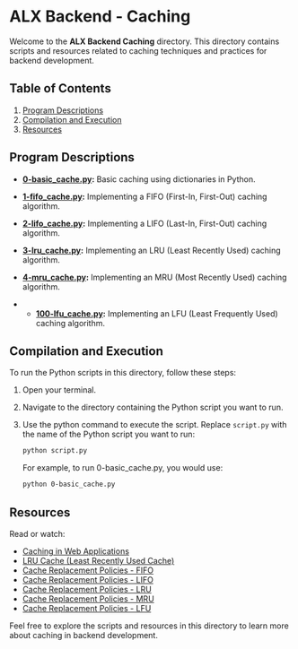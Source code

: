 # ALX Backend - Caching

Welcome to the **ALX Backend Caching** directory. This directory contains scripts and resources related to caching techniques and practices for backend development.

## Table of Contents

1. [Program Descriptions](#program-descriptions)
2. [Compilation and Execution](#compilation-and-execution)
3. [Resources](#resources)

## Program Descriptions

- **[0-basic_cache.py](https://github.com/iakev/alx-backend/blob/main/0x01-caching/0-basic_cache.py):** Basic caching using dictionaries in Python.

- **[1-fifo_cache.py](https://github.com/iakev/alx-backend/blob/main/0x01-caching/1-fifo_cache.py):** Implementing a FIFO (First-In, First-Out) caching algorithm.

- **[2-lifo_cache.py](https://github.com/iakev/alx-backend/blob/main/0x01-caching/2-lifo_cache.py):** Implementing a LIFO (Last-In, First-Out) caching algorithm.

- **[3-lru_cache.py](https://github.com/iakev/alx-backend/blob/main/0x01-caching/3-lru_cache.py):** Implementing an LRU (Least Recently Used) caching algorithm.

- **[4-mru_cache.py](https://github.com/iakev/alx-backend/blob/main/0x01-caching/4-mru_cache.py):** Implementing an MRU (Most Recently Used) caching algorithm.

- - **[100-lfu_cache.py](https://github.com/iakev/alx-backend/blob/main/0x01-caching/100-lfu_cache.py):** Implementing an LFU (Least Frequently Used) caching algorithm.

## Compilation and Execution

To run the Python scripts in this directory, follow these steps:

1. Open your terminal.

2. Navigate to the directory containing the Python script you want to run.

3. Use the python command to execute the script. Replace `script.py` with the name of the Python script you want to run:

   ```bash
   python script.py
   ```
   For example, to run 0-basic_cache.py, you would use:

   ```bash
   python 0-basic_cache.py
   ```
## Resources

Read or watch:

- [Caching in Web Applications](https://example.com/caching-web-applications)
- [LRU Cache (Least Recently Used Cache)](https://example.com/lru-cache)
- [Cache Replacement Policies - FIFO](https://example.com/cache-replacement-fifo)
- [Cache Replacement Policies - LIFO](https://example.com/cache-replacement-lifo)
- [Cache Replacement Policies - LRU](https://example.com/cache-replacement-lru)
- [Cache Replacement Policies - MRU](https://example.com/cache-replacement-mru)
- [Cache Replacement Policies - LFU](https://example.com/cache-replacement-lfu)

Feel free to explore the scripts and resources in this directory to learn more about caching in backend development.
   
